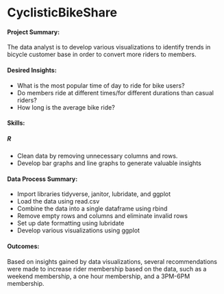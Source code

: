 # CyclisticBikeShare
#### Project Summary:
The data analyst is to develop various visualizations to identify trends in bicycle customer base in order to convert more riders to members.
#### Desired Insights:
* What is the most popular time of day to ride for bike users?
* Do members ride at different times/for different durations than casual riders?
* How long is the average bike ride?
#### Skills:
##### R
* Clean data by removing unnecessary columns and rows.
* Develop bar graphs and line graphs to generate valuable insights
#### Data Process Summary:
* Import libraries tidyverse, janitor, lubridate, and ggplot  
* Load the data using read.csv  
* Combine the data into a single dataframe using rbind  
* Remove empty rows and columns and eliminate invalid rows
* Set up date formatting using lubridate
* Develop various visualizations using ggplot  
#### Outcomes:
Based on insights gained by data visualizations, several recommendations were made to increase rider membership based on the data, such as a weekend membership, a one hour membership, and a 3PM-6PM membership.  

